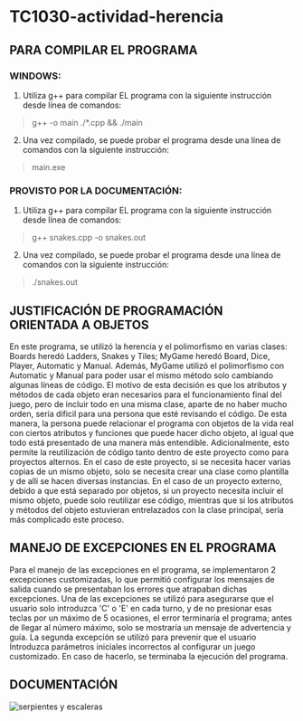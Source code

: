 # TC1030-actividad-herencia

## PARA COMPILAR EL PROGRAMA
### WINDOWS:
1) Utiliza g++ para compilar EL programa con la siguiente instrucción desde línea de comandos:  
> g++ -o main ./*.cpp && ./main
2) Una vez compilado, se puede probar el programa desde una línea de comandos con la siguiente instrucción: 
> main.exe

### PROVISTO POR LA DOCUMENTACIÓN:
1) Utiliza g++ para compilar EL programa con la siguiente instrucción desde línea de comandos:  
> g++ snakes.cpp -o snakes.out
2) Una vez compilado, se puede probar el programa desde una línea de comandos con la siguiente instrucción: 
> ./snakes.out


## JUSTIFICACIÓN DE PROGRAMACIÓN ORIENTADA A OBJETOS
En este programa, se utilizó la herencia y el polimorfismo en varias clases: Boards heredó Ladders, Snakes y Tiles; MyGame heredó Board, Dice, Player, Automatic y Manual. Además, MyGame utilizó el polimorfismo con Automatic y Manual para poder usar el mismo método solo cambiando algunas líneas de código. El motivo de esta decisión es que los atributos y métodos de cada objeto eran necesarios para el funcionamiento final del juego, pero de incluir todo en una misma clase, aparte de no haber mucho orden, sería dificil para una persona que esté revisando el código. De esta manera, la persona puede relacionar el programa con objetos de la vida real con ciertos atributos y funciones que puede hacer dicho objeto, al igual que todo está presentado de una manera más entendible. Adicionalmente, esto permite la reutilización de código tanto dentro de este proyecto como para proyectos alternos. En el caso de este proyecto, si se necesita hacer varias copias de un mismo objeto, solo se necesita crear una clase como plantilla y de allí se hacen diversas instancias. En el caso de un proyecto externo, debido a que está separado por objetos, si un proyecto necesita incluir el mismo objeto, puede solo reutilizar ese código, mientras que si los atributos y métodos del objeto estuvieran entrelazados con la clase principal, sería más complicado este proceso.

## MANEJO DE EXCEPCIONES EN EL PROGRAMA
Para el manejo de las excepciones en el programa, se implementaron 2 excepciones customizadas, lo que permitió configurar los mensajes de salida cuando se presentaban los errores que atrapaban dichas excepciones. Una de las excepciones se utilizó para asegurarse que el usuario solo introduzca 'C' o 'E' en cada turno, y de no presionar esas teclas por un máximo de 5 ocasiones, el error terminaría el programa; antes de llegar al número máximo, solo se mostraría un mensaje de advertencia y guía. La segunda excepción se utilizó para prevenir que el usuario Introduzca parámetros iniciales incorrectos al configurar un juego customizado. En caso de hacerlo, se terminaba la ejecución del programa.

## DOCUMENTACIÓN
![serpientes y escaleras](https://user-images.githubusercontent.com/62347713/173199899-8a8f5e96-9d33-4896-876f-406cb4fe8557.png)

